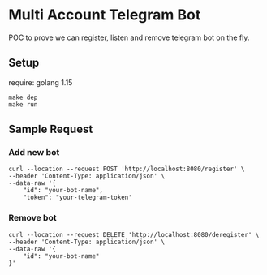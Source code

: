 # Multi Account Telegram Bot

POC to prove we can register, listen and remove telegram bot on the fly.

## Setup
require: golang 1.15

```
make dep
make run
```

## Sample Request

### Add new bot

```
curl --location --request POST 'http://localhost:8080/register' \
--header 'Content-Type: application/json' \
--data-raw '{
    "id": "your-bot-name",
    "token": "your-telegram-token'
```

### Remove bot

```
curl --location --request DELETE 'http://localhost:8080/deregister' \
--header 'Content-Type: application/json' \
--data-raw '{
    "id": "your-bot-name"
}'
```
